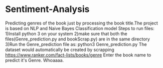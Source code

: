 # Sentiment-Analysis
Predicting genres of the book just by processing the book title.The project is based on NLP and Naive Bayes Classification model
Steps to run files:
1)Install python 3 on your system
2)make sure that both the files(Genre_prediction.py and bookScrap.py) are in the same directory
3)Run the Genre_prediction file as:
      python3 Genre_prediction.py
The dataset would automatically be created by scrapping https://www.ranker.com/fact-lists/books/genre
Enter the book name to predict it's Genre.
Whoaaaa.
